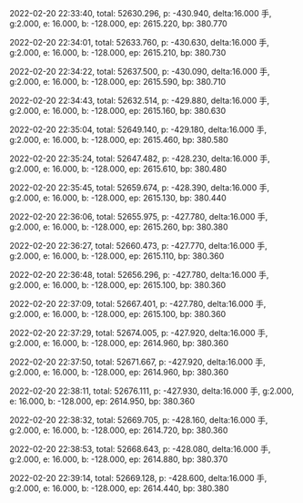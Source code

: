 2022-02-20 22:33:40, total: 52630.296, p: -430.940, delta:16.000 手, g:2.000, e: 16.000, b: -128.000, ep: 2615.220, bp: 380.770

2022-02-20 22:34:01, total: 52633.760, p: -430.630, delta:16.000 手, g:2.000, e: 16.000, b: -128.000, ep: 2615.210, bp: 380.730

2022-02-20 22:34:22, total: 52637.500, p: -430.090, delta:16.000 手, g:2.000, e: 16.000, b: -128.000, ep: 2615.590, bp: 380.710

2022-02-20 22:34:43, total: 52632.514, p: -429.880, delta:16.000 手, g:2.000, e: 16.000, b: -128.000, ep: 2615.160, bp: 380.630

2022-02-20 22:35:04, total: 52649.140, p: -429.180, delta:16.000 手, g:2.000, e: 16.000, b: -128.000, ep: 2615.460, bp: 380.580

2022-02-20 22:35:24, total: 52647.482, p: -428.230, delta:16.000 手, g:2.000, e: 16.000, b: -128.000, ep: 2615.610, bp: 380.480

2022-02-20 22:35:45, total: 52659.674, p: -428.390, delta:16.000 手, g:2.000, e: 16.000, b: -128.000, ep: 2615.130, bp: 380.440

2022-02-20 22:36:06, total: 52655.975, p: -427.780, delta:16.000 手, g:2.000, e: 16.000, b: -128.000, ep: 2615.260, bp: 380.380

2022-02-20 22:36:27, total: 52660.473, p: -427.770, delta:16.000 手, g:2.000, e: 16.000, b: -128.000, ep: 2615.110, bp: 380.360

2022-02-20 22:36:48, total: 52656.296, p: -427.780, delta:16.000 手, g:2.000, e: 16.000, b: -128.000, ep: 2615.100, bp: 380.360

2022-02-20 22:37:09, total: 52667.401, p: -427.780, delta:16.000 手, g:2.000, e: 16.000, b: -128.000, ep: 2615.100, bp: 380.360

2022-02-20 22:37:29, total: 52674.005, p: -427.920, delta:16.000 手, g:2.000, e: 16.000, b: -128.000, ep: 2614.960, bp: 380.360

2022-02-20 22:37:50, total: 52671.667, p: -427.920, delta:16.000 手, g:2.000, e: 16.000, b: -128.000, ep: 2614.960, bp: 380.360

2022-02-20 22:38:11, total: 52676.111, p: -427.930, delta:16.000 手, g:2.000, e: 16.000, b: -128.000, ep: 2614.950, bp: 380.360

2022-02-20 22:38:32, total: 52669.705, p: -428.160, delta:16.000 手, g:2.000, e: 16.000, b: -128.000, ep: 2614.720, bp: 380.360

2022-02-20 22:38:53, total: 52668.643, p: -428.080, delta:16.000 手, g:2.000, e: 16.000, b: -128.000, ep: 2614.880, bp: 380.370

2022-02-20 22:39:14, total: 52669.128, p: -428.600, delta:16.000 手, g:2.000, e: 16.000, b: -128.000, ep: 2614.440, bp: 380.380